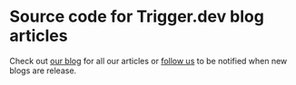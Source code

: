 # Source code for Trigger.dev blog articles

Check out [our blog](https://trigger.dev/blog) for all our articles or [follow us](https://dev.to/triggerdotdev) to be notified when new blogs are release.
